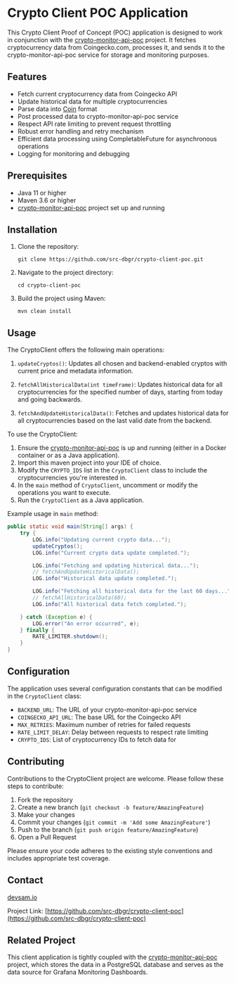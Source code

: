 # Crypto Client POC Application

This Crypto Client Proof of Concept (POC) application is designed to work in conjunction with the [crypto-monitor-api-poc](https://github.com/src-dbgr/crypto-monitor-api-poc) project. It fetches cryptocurrency data from Coingecko.com, processes it, and sends it to the crypto-monitor-api-poc service for storage and monitoring purposes.

## Features

- Fetch current cryptocurrency data from Coingecko API
- Update historical data for multiple cryptocurrencies
- Parse data into [Coin](https://github.com/src-dbgr/crypto-monitor-api-poc/blob/main/src/main/java/com/sam/coin/model/Coin.java) format
- Post processed data to crypto-monitor-api-poc service
- Respect API rate limiting to prevent request throttling
- Robust error handling and retry mechanism
- Efficient data processing using CompletableFuture for asynchronous operations
- Logging for monitoring and debugging

## Prerequisites

- Java 11 or higher
- Maven 3.6 or higher
- [crypto-monitor-api-poc](https://github.com/src-dbgr/crypto-monitor-api-poc) project set up and running

## Installation

1. Clone the repository:
   ```
   git clone https://github.com/src-dbgr/crypto-client-poc.git
   ```

2. Navigate to the project directory:
   ```
   cd crypto-client-poc
   ```

3. Build the project using Maven:
   ```
   mvn clean install
   ```

## Usage

The CryptoClient offers the following main operations:

1. `updateCryptos()`: Updates all chosen and backend-enabled cryptos with current price and metadata information.

2. `fetchAllHistoricalData(int timeFrame)`: Updates historical data for all cryptocurrencies for the specified number of days, starting from today and going backwards.

3. `fetchAndUpdateHistoricalData()`: Fetches and updates historical data for all cryptocurrencies based on the last valid date from the backend.

To use the CryptoClient:

1. Ensure the [crypto-monitor-api-poc](https://github.com/src-dbgr/crypto-monitor-api-poc) is up and running (either in a Docker container or as a Java application).
2. Import this maven project into your IDE of choice.
3. Modify the `CRYPTO_IDS` list in the `CryptoClient` class to include the cryptocurrencies you're interested in.
4. In the `main` method of `CryptoClient`, uncomment or modify the operations you want to execute.
5. Run the `CryptoClient` as a Java application.

Example usage in `main` method:

```java
public static void main(String[] args) {
    try {
        LOG.info("Updating current crypto data...");
        updateCryptos();
        LOG.info("Current crypto data update completed.");

        LOG.info("Fetching and updating historical data...");
        // fetchAndUpdateHistoricalData();
        LOG.info("Historical data update completed.");

        LOG.info("Fetching all historical data for the last 60 days...");
        // fetchAllHistoricalData(60);
        LOG.info("All historical data fetch completed.");

    } catch (Exception e) {
        LOG.error("An error occurred", e);
    } finally {
        RATE_LIMITER.shutdown();
    }
}
```

## Configuration

The application uses several configuration constants that can be modified in the `CryptoClient` class:

- `BACKEND_URL`: The URL of your crypto-monitor-api-poc service
- `COINGECKO_API_URL`: The base URL for the Coingecko API
- `MAX_RETRIES`: Maximum number of retries for failed requests
- `RATE_LIMIT_DELAY`: Delay between requests to respect rate limiting
- `CRYPTO_IDS`: List of cryptocurrency IDs to fetch data for

## Contributing

Contributions to the CryptoClient project are welcome. Please follow these steps to contribute:

1. Fork the repository
2. Create a new branch (`git checkout -b feature/AmazingFeature`)
3. Make your changes
4. Commit your changes (`git commit -m 'Add some AmazingFeature'`)
5. Push to the branch (`git push origin feature/AmazingFeature`)
6. Open a Pull Request

Please ensure your code adheres to the existing style conventions and includes appropriate test coverage.

## Contact

[devsam.io](https://devsam.io/contact/)

Project Link: [https://github.com/src-dbgr/crypto-client-poc](https://github.com/src-dbgr/crypto-client-poc)

## Related Project

This client application is tightly coupled with the [crypto-monitor-api-poc](https://github.com/src-dbgr/crypto-monitor-api-poc) project, which stores the data in a PostgreSQL database and serves as the data source for Grafana Monitoring Dashboards.